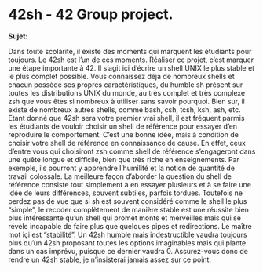 # 42sh - 42 Group project.

**Sujet:**

Dans toute scolarité, il éxiste des moments qui marquent les étudiants pour toujours.
Le 42sh est l’un de ces moments. Réaliser ce projet, c’est marquer une étape importante
à 42.
Il s’agit ici d’écrire un shell UNIX le plus stable et le plus complet possible. Vous
connaissez déja de nombreux shells et chacun possède ses propres caractéristiques, du
humble sh présent sur toutes les distributions UNIX du monde, au très complet et très
complexe zsh que vous êtes si nombreux à utiliser sans savoir pourquoi. Bien sur, il existe
de nombreux autres shells, comme bash, csh, tcsh, ksh, ash, etc. Etant donné que 42sh
sera votre premier vrai shell, il est fréquent parmis les étudiants de vouloir choisir un
shell de référence pour essayer d’en reproduire le comportement. C’est une bonne idée,
mais à condition de choisir votre shell de référence en connaissance de cause. En effet,
ceux d’entre vous qui choisiront zsh comme shell de référence s’engageront dans une
quête longue et difficile, bien que très riche en enseignements. Par exemple, ils pourront
y apprendre l’humilité et la notion de quantité de travail colossale.
La meilleure façon d’aborder la question du shell de référence consiste tout simplement
à en essayer plusieurs et à se faire une idée de leurs différences, souvent subtiles,
parfois tordues. Toutefois ne perdez pas de vue que si sh est souvent considéré comme
le shell le plus “simple”, le recoder complètement de manière stable est une réussite bien
plus intéressante qu’un shell qui promet monts et merveilles mais qui se révèle incapable
de faire plus que quelques pipes et redirections.
Le maître mot içi est “stabilité”. Un 42sh humble mais indestructible vaudra toujours
plus qu’un 42sh proposant toutes les options imaginables mais qui plante dans un cas
imprévu, puisque ce dernier vaudra 0. Assurez-vous donc de rendre un 42sh stable, je
n’insisterai jamais assez sur ce point.
